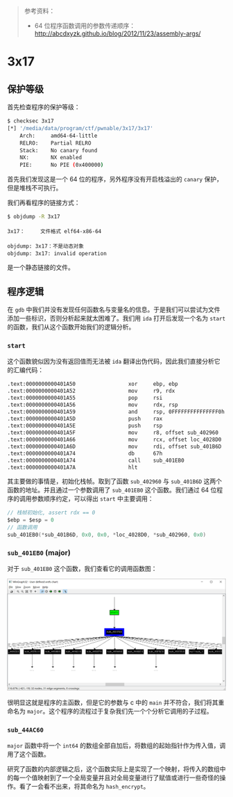 > 参考资料：
>
> - 64 位程序函数调用的参数传递顺序：<http://abcdxyzk.github.io/blog/2012/11/23/assembly-args/>

# 3x17

## 保护等级

首先检查程序的保护等级：

```bash
$ checksec 3x17 
[*] '/media/data/program/ctf/pwnable/3x17/3x17'
    Arch:     amd64-64-little
    RELRO:    Partial RELRO
    Stack:    No canary found
    NX:       NX enabled
    PIE:      No PIE (0x400000)
```

首先我们发现这是一个 64 位的程序，另外程序没有开启栈溢出的 `canary` 保护，但是堆栈不可执行。

我们再看程序的链接方式：

```bash
$ objdump -R 3x17 

3x17：     文件格式 elf64-x86-64

objdump: 3x17：不是动态对象
objdump: 3x17: invalid operation
```

是一个静态链接的文件。

## 程序逻辑

在 `gdb` 中我们并没有发现任何函数名与变量名的信息。于是我们可以尝试为文件添加一些标识，否则分析起来就太困难了。我们用 `ida` 打开后发现一个名为 `start` 的函数，我们从这个函数开始我们的逻辑分析。

### `start`

这个函数貌似因为没有返回值而无法被 `ida` 翻译出伪代码，因此我们直接分析它的汇编代码：

```assembly
.text:0000000000401A50                 xor     ebp, ebp
.text:0000000000401A52                 mov     r9, rdx
.text:0000000000401A55                 pop     rsi
.text:0000000000401A56                 mov     rdx, rsp
.text:0000000000401A59                 and     rsp, 0FFFFFFFFFFFFFFF0h
.text:0000000000401A5D                 push    rax
.text:0000000000401A5E                 push    rsp
.text:0000000000401A5F                 mov     r8, offset sub_402960
.text:0000000000401A66                 mov     rcx, offset loc_4028D0
.text:0000000000401A6D                 mov     rdi, offset sub_401B6D
.text:0000000000401A74                 db      67h
.text:0000000000401A74                 call    sub_401EB0
.text:0000000000401A7A                 hlt
```

其主要做的事情是，初始化栈帧。取到了函数 `sub_402960` 与 `sub_401B6D` 这两个函数的地址。并且通过一个参数调用了 `sub_401EB0` 这个函数。我们通过 64 位程序的调用参数顺序约定，可以得出 `start` 中主要调用：

```c
// 栈帧初始化, assert rdx == 0
$ebp = $esp = 0
// 函数调用
sub_401EB0(*sub_401B6D, 0x0, 0x0, *loc_4028D0, *sub_402960, 0x0)
```

### `sub_401EB0` (major)

对于 `sub_401EB0` 这个函数，我们查看它的调用函数图：

![3x17-main-cfg.png](./3x17-main-cfg.png)

很明显这就是程序的主函数，但是它的参数与 c 中的 `main` 并不符合，我们将其重命名为 `major`。这个程序的流程过于复杂我们先一个个分析它调用的子过程。

### `sub_44AC60`

`major` 函数中将一个 `int64` 的数组全部自加后，将数组的起始指针作为传入值，调用了这个函数。

研究了函数的内部逻辑之后，这个函数实际上是实现了一个映射，将传入的数组中的每一个值映射到了一个全局变量并且对全局变量进行了赋值或进行一些奇怪的操作。看了一会看不出来，将其命名为 `hash_encrypt`。